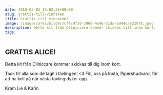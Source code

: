 ```yaml
---
date: 2018-03-03 12:02:35+00:00
slug: grattis-till-vinnaren
title: Grattis till vinnaren!
image: /images/arkivbilder/cf4c4f20-3066-4c46-b1da-6d44cae219f8.jpeg
description: Detta kit från Cliniccare kommer skickas till inom kort.
tags: 
---
```

## GRATTIS ALICE!

Detta kit från Cliniccare kommer skickas till dig inom kort.

Tack till alla som deltagit i tävlingen! <3 Följ oss på Insta, Pipershudvard, för att ha koll på när nästa tävling dyker upp.

Kram Lie & Karin


